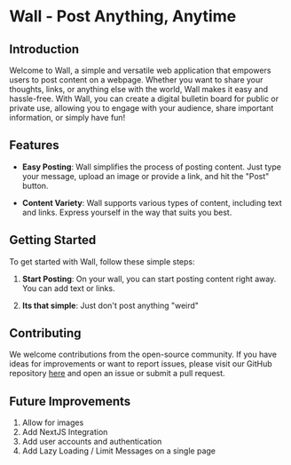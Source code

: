 # Wall - Post Anything, Anytime

## Introduction

Welcome to Wall, a simple and versatile web application that empowers users to post content on a webpage. Whether you want to share your thoughts, links, or anything else with the world, Wall makes it easy and hassle-free. With Wall, you can create a digital bulletin board for public or private use, allowing you to engage with your audience, share important information, or simply have fun!

## Features

- **Easy Posting**: Wall simplifies the process of posting content. Just type your message, upload an image or provide a link, and hit the "Post" button.

- **Content Variety**: Wall supports various types of content, including text and links. Express yourself in the way that suits you best.

## Getting Started

To get started with Wall, follow these simple steps:

1. **Start Posting**: On your wall, you can start posting content right away. You can add text or links.

2. **Its that simple**: Just don't post anything "weird"

## Contributing

We welcome contributions from the open-source community. If you have ideas for improvements or want to report issues, please visit our GitHub repository [here](https://github.com/cwangsanata/Wall/tree/main) and open an issue or submit a pull request.

## Future Improvements

1. Allow for images
2. Add NextJS Integration
3. Add user accounts and authentication
4. Add Lazy Loading / Limit Messages on a single page
